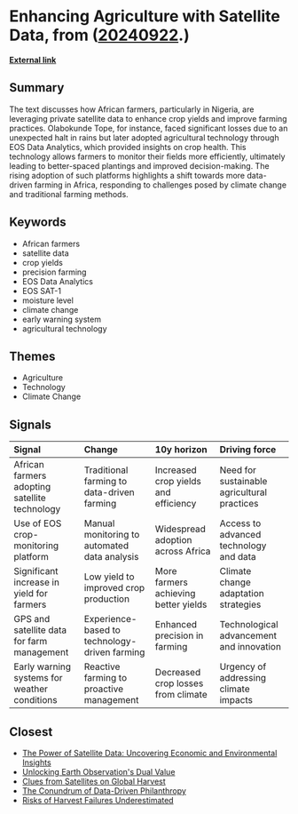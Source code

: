 # __Enhancing Agriculture with Satellite Data__, from ([20240922](https://kghosh.substack.com/p/20240922).)

__[External link](https://www.technologyreview.com/2024/08/28/1096743/african-farmers-space-satellite-data-crop-yields/)__



## Summary

The text discusses how African farmers, particularly in Nigeria, are leveraging private satellite data to enhance crop yields and improve farming practices. Olabokunde Tope, for instance, faced significant losses due to an unexpected halt in rains but later adopted agricultural technology through EOS Data Analytics, which provided insights on crop health. This technology allows farmers to monitor their fields more efficiently, ultimately leading to better-spaced plantings and improved decision-making. The rising adoption of such platforms highlights a shift towards more data-driven farming in Africa, responding to challenges posed by climate change and traditional farming methods.

## Keywords

* African farmers
* satellite data
* crop yields
* precision farming
* EOS Data Analytics
* EOS SAT-1
* moisture level
* climate change
* early warning system
* agricultural technology

## Themes

* Agriculture
* Technology
* Climate Change

## Signals

| Signal                                        | Change                                        | 10y horizon                          | Driving force                               |
|:----------------------------------------------|:----------------------------------------------|:-------------------------------------|:--------------------------------------------|
| African farmers adopting satellite technology | Traditional farming to data-driven farming    | Increased crop yields and efficiency | Need for sustainable agricultural practices |
| Use of EOS crop-monitoring platform           | Manual monitoring to automated data analysis  | Widespread adoption across Africa    | Access to advanced technology and data      |
| Significant increase in yield for farmers     | Low yield to improved crop production         | More farmers achieving better yields | Climate change adaptation strategies        |
| GPS and satellite data for farm management    | Experience-based to technology-driven farming | Enhanced precision in farming        | Technological advancement and innovation    |
| Early warning systems for weather conditions  | Reactive farming to proactive management      | Decreased crop losses from climate   | Urgency of addressing climate impacts       |

## Closest

* [The Power of Satellite Data: Uncovering Economic and Environmental Insights](2c79a113d206a8ec8ec147422fcea12c)
* [Unlocking Earth Observation's Dual Value](38665df1d14994e25e78d14fd02c8756)
* [Clues from Satellites on Global Harvest](b99e8d470f4bd969ae5ec423c534eeee)
* [The Conundrum of Data-Driven Philanthropy](0a2d60aabc15f76e75c123a436ada7c4)
* [Risks of Harvest Failures Underestimated](9bebaea9ed2c74b635c7ffbedc039556)